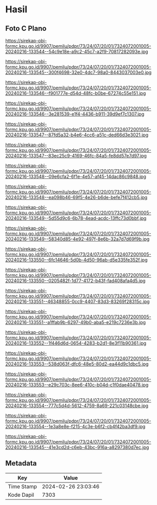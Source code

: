 # Hasil

## Foto C Plano

https://sirekap-obj-formc.kpu.go.id/9907/pemilu/pdpr/73/24/07/20/01/7324072001005-20240216-133544--54c9e18e-a9c2-45c7-a2f9-70817282093e.jpg

https://sirekap-obj-formc.kpu.go.id/9907/pemilu/pdpr/73/24/07/20/01/7324072001005-20240216-133545--300f4698-32e0-4dc7-98a0-8443037003e0.jpg

https://sirekap-obj-formc.kpu.go.id/9907/pemilu/pdpr/73/24/07/20/01/7324072001005-20240216-133546--f901777e-d54d-48fc-b0be-67274c55e151.jpg

https://sirekap-obj-formc.kpu.go.id/9907/pemilu/pdpr/73/24/07/20/01/7324072001005-20240216-133546--3e281539-e1f4-4436-b911-39d9ef7c1307.jpg

https://sirekap-obj-formc.kpu.go.id/9907/pemilu/pdpr/73/24/07/20/01/7324072001005-20240216-133547--87fd5a32-b4e6-4cc6-a51c-ded66d3e3021.jpg

https://sirekap-obj-formc.kpu.go.id/9907/pemilu/pdpr/73/24/07/20/01/7324072001005-20240216-133547--83ec25c9-4169-46fc-84a5-fe8dd57e7d97.jpg

https://sirekap-obj-formc.kpu.go.id/9907/pemilu/pdpr/73/24/07/20/01/7324072001005-20240216-133548--09e6cfa2-6f1e-4e57-af45-14dac86c9848.jpg

https://sirekap-obj-formc.kpu.go.id/9907/pemilu/pdpr/73/24/07/20/01/7324072001005-20240216-133548--ea098b46-69f5-4e26-b6de-befe7f412cb5.jpg

https://sirekap-obj-formc.kpu.go.id/9907/pemilu/pdpr/73/24/07/20/01/7324072001005-20240216-133549--5d55d9c6-6b78-4ead-acdc-13ffc73d0bbf.jpg

https://sirekap-obj-formc.kpu.go.id/9907/pemilu/pdpr/73/24/07/20/01/7324072001005-20240216-133549--58340d85-4e92-497f-8e6b-32a7d7d69f9b.jpg

https://sirekap-obj-formc.kpu.go.id/9907/pemilu/pdpr/73/24/07/20/01/7324072001005-20240216-133550--6fc14646-5d0b-4d50-96ab-d5e335fe352f.jpg

https://sirekap-obj-formc.kpu.go.id/9907/pemilu/pdpr/73/24/07/20/01/7324072001005-20240216-133550--0205482f-1d77-4172-b43f-fad408afa4d5.jpg

https://sirekap-obj-formc.kpu.go.id/9907/pemilu/pdpr/73/24/07/20/01/7324072001005-20240216-133551--46348855-0cc9-4407-83d3-83269f28315c.jpg

https://sirekap-obj-formc.kpu.go.id/9907/pemilu/pdpr/73/24/07/20/01/7324072001005-20240216-133551--a1ffab9b-6297-49b0-aba5-e219c7236e3b.jpg

https://sirekap-obj-formc.kpu.go.id/9907/pemilu/pdpr/73/24/07/20/01/7324072001005-20240216-133552--1f446d6d-0654-4283-b2d1-8e3f11b90361.jpg

https://sirekap-obj-formc.kpu.go.id/9907/pemilu/pdpr/73/24/07/20/01/7324072001005-20240216-133553--538d063f-dfc6-48e5-80d2-ea44d9c1dbc5.jpg

https://sirekap-obj-formc.kpu.go.id/9907/pemilu/pdpr/73/24/07/20/01/7324072001005-20240216-133553--e29c703c-8ee6-410c-b04d-c1f0dae40478.jpg

https://sirekap-obj-formc.kpu.go.id/9907/pemilu/pdpr/73/24/07/20/01/7324072001005-20240216-133554--777c5d4d-5612-4759-8a69-221c03148cbe.jpg

https://sirekap-obj-formc.kpu.go.id/9907/pemilu/pdpr/73/24/07/20/01/7324072001005-20240216-133554--1e3a8e8e-f215-4c3e-b6f2-cb4f42ba3df9.jpg

https://sirekap-obj-formc.kpu.go.id/9907/pemilu/pdpr/73/24/07/20/01/7324072001005-20240216-133545--41e3cd2d-c6eb-43bc-916a-a8297380d7ec.jpg


## Metadata

| Key        | Value               |
| ---------- | ------------------- |
| Time Stamp | 2024-02-26 23:03:46 |
| Kode Dapil | 7303                |



